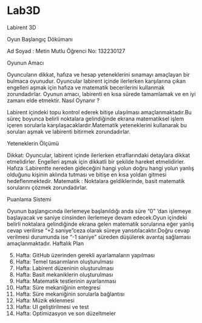 # Lab3D
 Labirent 3D

Oyun Başlangıç Dökümanı

Ad Soyad  :  Metin Mutlu
Öğrenci No: 132230127


Oyunun Amacı 

Oyuncuların dikkat, hafıza ve hesap yeteneklerini sınamayı amaçlayan bir bulmaca oyunudur. Oyuncular labirent içinde ilerlerken karşılarına çıkan engelleri aşmak için hafıza ve matematik becerilerini kullanmak zorundadırlar. Oyunun amacı, labirenti en kısa sürede tamamlamak ve en iyi zamanı elde etmektir.
Nasıl Oynanır ?

Labirent içindeki topu kontrol ederek bitişe ulaşılması amaçlanmaktadır.Bu süreç boyunca belirli noktalara gelindiğinde ekrana matematiksel işlem içeren sorularla karşılaşacaklardır.Matematik yeteneklerini kullanarak bu soruları aşmak ve labirenti bitirmek zorundadırlar.

Yeteneklerin Ölçümü

Dikkat: Oyuncular, labirent içinde ilerlerken etraflarındaki detaylara dikkat etmelidirler. Engelleri aşmak için dikkatli bir şekilde hareket etmelidirler.
Hafıza :Labirentte nereden gideceğini hangi yolun doğru hangi yolun yanlış olduğunu kişinin aklında tutması ve bitişe en kısa yoldan gitmesi hedeflenmektedir.
Matematik : Noktalara geldiklerinde, basit matematik sorularını çözmek zorundadırlar.

Puanlama Sistemi 

Oyunun başlangıcında ilerlemeye başlanıldığı anda süre “0” ‘dan işlemeye başlayacak ve saniye cinsinden ilerlemeye devam edecek.Oyun içindeki belirli noktalara gelindiğinde ekrana gelen matematik sorularına eğer yanlış cevap verilirse “+2 saniye”ceza olarak süreye yansıtılacaktır.Doğru cevap verilmesi durumunda ise “-1 saniye” süreden düşülerek avantaj sağlaması amaçlanmaktadır.
Haftalık Plan

5. Hafta: GitHub üzerinden gerekli ayarlamaların yapılması
6. Hafta: Temel tasarımların oluşturulması
7. Hafta: Labirent düzeninin oluşturulması
8. Hafta: Basit mekaniklerin oluşturulması
9. Hafta: Matematik testlerinin ayarlanması
10. Hafta: Süre mekaniğinin entegresi 
11. Hafta: Süre mekaniğinin sorularla bağlantısı
12. Hafta: Müzik eklenmesi
13. Hafta: UI geliştirilmesi ve test
14. Hafta: Optimizasyon ve son düzeltmeler


